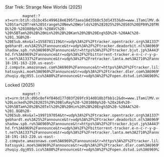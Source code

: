 Star Trek: Strange New Worlds (2025)

            magnet:?xt=urn:btih:cb1bc45c499618e6395f3aea18d35b8c53d14353&dn=www.1TamilMV.dev%20-%20Star%20Trek%20Strange%20New%20Worlds%20%282025%29%20S03%20EP09%20TRUE%20WEB-DL%20-%201080p%20-%20AVC%20-%20%5BTam%20%2B%20Hin%20%2B%20Kan%20%2B%20Eng%5D%20-%20AAC%20-%201.3GB%20-%20ESub.mkv&xl=1558781119&tr=udp%3A%2F%2Ftracker.opentrackr.org%3A1337%2Fannounce&tr=udp%3A%2F%2Fexplodie.org%3A6969%2Fannounce&tr=udp%3A%2F%2Fopen.stealth.si%3A80%2Fannounce&tr=http%3A%2F%2Ftracker.vraphim.com%3A6969%2Fannounce&tr=http%3A%2F%2Fbt.okmp3.ru%3A2710%2Fannounce&tr=udp%3A%2F%2Fu4.trakx.crim.ist%3A1337%2Fannounce&tr=udp%3A%2F%2Fbt.ktrackers.com%3A6666%2Fannounce&tr=https%3A%2F%2Ftrackers.mlsub.net%3A443%2Fannounce&tr=udp%3A%2F%2Fttk2.nbaonlineservice.com%3A6969%2Fannounce&tr=udp%3A%2F%2Ftracker.fnix.net%3A6969%2Fannounce&tr=udp%3A%2F%2Fevan.im%3A6969%2Fannounce&tr=udp%3A%2F%2Fmartin-gebhardt.eu%3A25%2Fannounce&tr=udp%3A%2F%2Ftracker.deadorbit.nl%3A6969%2Fannounce&tr=udp%3A%2F%2Fbandito.byterunner.io%3A6969%2Fannounce&tr=udp%3A%2F%2Ftrackarr.org%3A6969%2Fannounce&tr=udp%3A%2F%2Ftr4ck3r.duckdns.org%3A6969%2Fannounce&tr=http%3A%2F%2Ftaciturn-shadow.spb.ru%3A6969%2Fannounce&tr=https%3A%2F%2Ftracker.bjut.jp%3A443%2Fannounce&tr=https%3A%2F%2Fapi.ipv4online.uk%3A443%2Fannounce&tr=udp%3A%2F%2Fismaarino.com%3A1234%2Fannounce&tr=https%3A%2F%2Ftracker.moeking.me%3A443%2Fannounce&tr=http%3A%2F%2Ftracker.renfei.net%3A8080%2Fannounce&tr=https%3A%2F%2Ftr.nyacat.pw%3A443%2Fannounce&tr=http%3A%2F%2Ftracker.bt4g.com%3A2095%2Fannounce&tr=udp%3A%2F%2Ftracker.torrent.eu.org%3A451%2Fannounce&tr=udp%3A%2F%2Fwepzone.net%3A6969%2Fannounce&tr=udp%3A%2F%2Fp2p.publictracker.xyz%3A6969%2Fannounce&tr=udp%3A%2F%2Fr.l5.ca%3A6969%2Fannounce&tr=https%3A%2F%2Ftracker.gcrenwp.top%3A443%2Fannounce&tr=https%3A%2F%2Ftr.zukizuki.org%3A443%2Fannounce&tr=udp%3A%2F%2Fudp.tracker.projectk.org%3A23333%2Fannounce&tr=http%3A%2F%2Ftracker1.itzmx.com%3A8080%2Fannounce&tr=udp%3A%2F%2Fexodus.desync.com%3A6969%2Fannounce&tr=http%3A%2F%2Ftracker.mywaifu.best%3A6969%2Fannounce&tr=udp%3A%2F%2Fopen.demonii.com%3A1337%2Fannounce&tr=udp%3A%2F%2Fodd-hd.fr%3A6969%2Fannounce&tr=udp%3A%2F%2Fbittorrent-tracker.e-n-c-r-y-p-t.net%3A1337%2Fannounce&tr=udp%3A%2F%2Fretracker.lanta.me%3A2710%2Fannounce&tr=https%3A%2F%2Ftracker.yemekyedim.com%3A443%2Fannounce&tr=udp%3A%2F%2Ft.overflow.biz%3A6969%2Fannounce&tr=udp%3A%2F%2Fserpb.vpsburti.com%3A6969%2Fannounce&tr=http%3A%2F%2Ftracker4.itzmx.com%3A2710%2Fannounce&tr=udp%3A%2F%2Fec2-18-191-163-220.us-east-2.compute.amazonaws.com%3A6969%2Fannounce&tr=https%3A%2F%2Ftracker.lilithraws.org%3A443%2Fannounce&tr=http%3A%2F%2Ftr1.aag.moe%3A2095%2Fannounce&tr=https%3A%2F%2Ft.213891.xyz%3A443%2Fannounce&tr=http%3A%2F%2Fipv4.rer.lol%3A2710%2Fannounce&tr=http%3A%2F%2Ftracker3.itzmx.com%3A6961%2Fannounce&tr=udp%3A%2F%2Ftracker.tryhackx.org%3A6969%2Fannounce&tr=udp%3A%2F%2Ftracker.filemail.com%3A6969%2Fannounce&tr=udp%3A%2F%2Fd40969.acod.regrucolo.ru%3A6969%2Fannounce&tr=udp%3A%2F%2Ftracker.breizh.pm%3A6969%2Fannounce&tr=udp%3A%2F%2Ftracker.srv00.com%3A6969%2Fannounce&tr=http%3A%2F%2Fipv4announce.sktorrent.eu%3A6969%2Fannounce&tr=udp%3A%2F%2Fseedpeer.net%3A6969%2Fannounce&tr=udp%3A%2F%2Ftracker.yume-hatsuyuki.moe%3A6969%2Fannounce&tr=udp%3A%2F%2Ftracker.dler.com%3A6969%2Fannounce&tr=udp%3A%2F%2Fns1.monolithindustries.com%3A6969%2Fannounce&tr=https%3A%2F%2Ftracker.aburaya.live%3A443%2Fannounce&tr=https%3A%2F%2Ftracker.leechshield.link%3A443%2Fannounce&tr=udp%3A%2F%2Ftr.movian.eu%3A6969%2Fannounce&tr=https%3A%2F%2Ftracker.cloudit.top%3A443%2Fannounce&tr=udp%3A%2F%2Fwww.torrent.eu.org%3A451%2Fannounce&tr=udp%3A%2F%2Ftracker.0x7c0.com%3A6969%2Fannounce&tr=udp%3A%2F%2Ftracker.darkness.services%3A6969%2Fannounce&tr=udp%3A%2F%2Fmikrotik2.draatman.net%3A6969%2Fannounce&tr=http%3A%2F%2Ftracker-zhuqiy.dgj055.icu%3A80%2Fannounce&tr=udp%3A%2F%2Fopen.dstud.io%3A6969%2Fannounce&tr=udp%3A%2F%2Fopentracker.io%3A6969%2Fannounce&tr=udp%3A%2F%2Ftracker.gmi.gd%3A6969%2Fannounce&tr=https%3A%2F%2Ftr2.trkb.ru%3A443%2Fannounce&tr=https%3A%2F%2Ftorrent.tracker.durukanbal.com%3A443%2Fannounce&tr=https%3A%2F%2Fretracker.x2k.ru%3A443%2Fannounce&tr=udp%3A%2F%2Ftr3.ysagin.top%3A2715%2Fannounce&tr=udp%3A%2F%2Ftracker.kmzs123.tk%3A17272%2Fannounce&tr=udp%3A%2F%2Fcq.kmzs123.cn%3A17272%2Fannounce

Locked (2025)

            magnet:?xt=urn:btih:d95c8ef4f846d177d03f269fc914d018b3fbb1c2&dn=www.1TamilMV.vc%20-%20Locked%20%282025%29%20BluRay%20-%201080p%20-%20x264%20-%20%5BTam%20%2B%20Tel%20%2B%20Hin%20%2B%20Eng%5D%20-%20AAC%20-%201.8GB%20-%20ESub.mkv&xl=1997197054&tr=udp%3A%2F%2Ftracker.opentrackr.org%3A1337%2Fannounce&tr=udp%3A%2F%2Fexplodie.org%3A6969%2Fannounce&tr=udp%3A%2F%2Fopen.stealth.si%3A80%2Fannounce&tr=http%3A%2F%2Ftracker.vraphim.com%3A6969%2Fannounce&tr=http%3A%2F%2Fbt.okmp3.ru%3A2710%2Fannounce&tr=udp%3A%2F%2Fu4.trakx.crim.ist%3A1337%2Fannounce&tr=udp%3A%2F%2Fbt.ktrackers.com%3A6666%2Fannounce&tr=https%3A%2F%2Ftrackers.mlsub.net%3A443%2Fannounce&tr=udp%3A%2F%2Fttk2.nbaonlineservice.com%3A6969%2Fannounce&tr=udp%3A%2F%2Ftracker.fnix.net%3A6969%2Fannounce&tr=udp%3A%2F%2Fevan.im%3A6969%2Fannounce&tr=udp%3A%2F%2Fmartin-gebhardt.eu%3A25%2Fannounce&tr=udp%3A%2F%2Ftracker.deadorbit.nl%3A6969%2Fannounce&tr=udp%3A%2F%2Fbandito.byterunner.io%3A6969%2Fannounce&tr=udp%3A%2F%2Ftrackarr.org%3A6969%2Fannounce&tr=udp%3A%2F%2Ftr4ck3r.duckdns.org%3A6969%2Fannounce&tr=http%3A%2F%2Ftaciturn-shadow.spb.ru%3A6969%2Fannounce&tr=https%3A%2F%2Ftracker.bjut.jp%3A443%2Fannounce&tr=https%3A%2F%2Fapi.ipv4online.uk%3A443%2Fannounce&tr=udp%3A%2F%2Fismaarino.com%3A1234%2Fannounce&tr=https%3A%2F%2Ftracker.moeking.me%3A443%2Fannounce&tr=http%3A%2F%2Ftracker.renfei.net%3A8080%2Fannounce&tr=https%3A%2F%2Ftr.nyacat.pw%3A443%2Fannounce&tr=http%3A%2F%2Ftracker.bt4g.com%3A2095%2Fannounce&tr=udp%3A%2F%2Ftracker.torrent.eu.org%3A451%2Fannounce&tr=udp%3A%2F%2Fwepzone.net%3A6969%2Fannounce&tr=udp%3A%2F%2Fp2p.publictracker.xyz%3A6969%2Fannounce&tr=udp%3A%2F%2Fr.l5.ca%3A6969%2Fannounce&tr=https%3A%2F%2Ftracker.gcrenwp.top%3A443%2Fannounce&tr=https%3A%2F%2Ftr.zukizuki.org%3A443%2Fannounce&tr=udp%3A%2F%2Fudp.tracker.projectk.org%3A23333%2Fannounce&tr=http%3A%2F%2Ftracker1.itzmx.com%3A8080%2Fannounce&tr=udp%3A%2F%2Fexodus.desync.com%3A6969%2Fannounce&tr=http%3A%2F%2Ftracker.mywaifu.best%3A6969%2Fannounce&tr=udp%3A%2F%2Fopen.demonii.com%3A1337%2Fannounce&tr=udp%3A%2F%2Fodd-hd.fr%3A6969%2Fannounce&tr=udp%3A%2F%2Fbittorrent-tracker.e-n-c-r-y-p-t.net%3A1337%2Fannounce&tr=udp%3A%2F%2Fretracker.lanta.me%3A2710%2Fannounce&tr=https%3A%2F%2Ftracker.yemekyedim.com%3A443%2Fannounce&tr=udp%3A%2F%2Ft.overflow.biz%3A6969%2Fannounce&tr=udp%3A%2F%2Fserpb.vpsburti.com%3A6969%2Fannounce&tr=http%3A%2F%2Ftracker4.itzmx.com%3A2710%2Fannounce&tr=udp%3A%2F%2Fec2-18-191-163-220.us-east-2.compute.amazonaws.com%3A6969%2Fannounce&tr=https%3A%2F%2Ftracker.lilithraws.org%3A443%2Fannounce&tr=http%3A%2F%2Ftr1.aag.moe%3A2095%2Fannounce&tr=https%3A%2F%2Ft.213891.xyz%3A443%2Fannounce&tr=http%3A%2F%2Fipv4.rer.lol%3A2710%2Fannounce&tr=http%3A%2F%2Ftracker3.itzmx.com%3A6961%2Fannounce&tr=udp%3A%2F%2Ftracker.tryhackx.org%3A6969%2Fannounce&tr=udp%3A%2F%2Ftracker.filemail.com%3A6969%2Fannounce&tr=udp%3A%2F%2Fd40969.acod.regrucolo.ru%3A6969%2Fannounce&tr=udp%3A%2F%2Ftracker.breizh.pm%3A6969%2Fannounce&tr=udp%3A%2F%2Ftracker.srv00.com%3A6969%2Fannounce&tr=http%3A%2F%2Fipv4announce.sktorrent.eu%3A6969%2Fannounce&tr=udp%3A%2F%2Fseedpeer.net%3A6969%2Fannounce&tr=udp%3A%2F%2Ftracker.yume-hatsuyuki.moe%3A6969%2Fannounce&tr=udp%3A%2F%2Ftracker.dler.com%3A6969%2Fannounce&tr=udp%3A%2F%2Fns1.monolithindustries.com%3A6969%2Fannounce&tr=https%3A%2F%2Ftracker.aburaya.live%3A443%2Fannounce&tr=https%3A%2F%2Ftracker.leechshield.link%3A443%2Fannounce&tr=udp%3A%2F%2Ftr.movian.eu%3A6969%2Fannounce&tr=https%3A%2F%2Ftracker.cloudit.top%3A443%2Fannounce&tr=udp%3A%2F%2Fwww.torrent.eu.org%3A451%2Fannounce&tr=udp%3A%2F%2Ftracker.0x7c0.com%3A6969%2Fannounce&tr=udp%3A%2F%2Ftracker.darkness.services%3A6969%2Fannounce&tr=udp%3A%2F%2Fmikrotik2.draatman.net%3A6969%2Fannounce&tr=http%3A%2F%2Ftracker-zhuqiy.dgj055.icu%3A80%2Fannounce&tr=udp%3A%2F%2Fopen.dstud.io%3A6969%2Fannounce&tr=udp%3A%2F%2Fopentracker.io%3A6969%2Fannounce&tr=udp%3A%2F%2Ftracker.gmi.gd%3A6969%2Fannounce&tr=https%3A%2F%2Ftr2.trkb.ru%3A443%2Fannounce&tr=https%3A%2F%2Ftorrent.tracker.durukanbal.com%3A443%2Fannounce&tr=https%3A%2F%2Fretracker.x2k.ru%3A443%2Fannounce&tr=udp%3A%2F%2Ftr3.ysagin.top%3A2715%2Fannounce&tr=udp%3A%2F%2Ftracker.kmzs123.tk%3A17272%2Fannounce&tr=udp%3A%2F%2Fcq.kmzs123.cn%3A17272%2Fannounce



            
